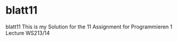 blatt11
=======

blatt11
This is my Solution for the 11 Assignment for Programmieren 1 Lecture WS213/14
